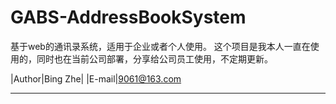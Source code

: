 # GABS-AddressBookSystem
基于web的通讯录系统，适用于企业或者个人使用。
这个项目是我本人一直在使用的，同时也在当前公司部署，分享给公司员工使用，不定期更新。

|Author|Bing Zhe|
|E-mail|9061@163.com


****
